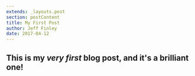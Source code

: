 ```yaml
---
extends: _layouts.post
section: postContent
title: My First Post
author: Jeff Finley
date: 2017-04-12
---
```


## This is my _very first_ blog post, and it's a brilliant one!
